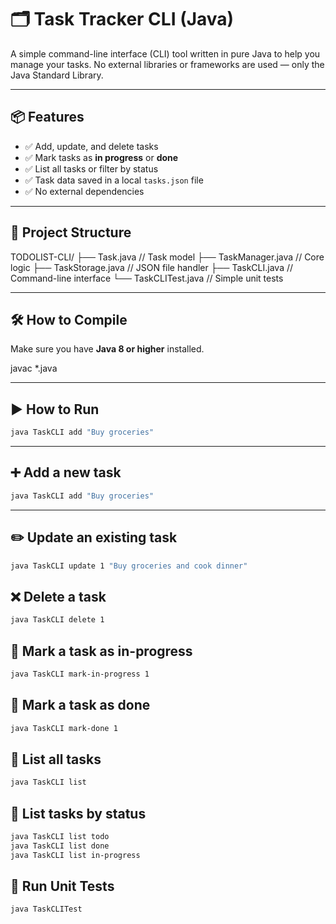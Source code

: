 # 🗂️ Task Tracker CLI (Java)

A simple command-line interface (CLI) tool written in pure Java to help you manage your tasks. No external libraries or frameworks are used — only the Java Standard Library.

---

## 📦 Features

- ✅ Add, update, and delete tasks  
- ✅ Mark tasks as **in progress** or **done**  
- ✅ List all tasks or filter by status  
- ✅ Task data saved in a local `tasks.json` file  
- ✅ No external dependencies  

---

## 📁 Project Structure

TODOLIST-CLI/
├── Task.java // Task model
├── TaskManager.java // Core logic
├── TaskStorage.java // JSON file handler
├── TaskCLI.java // Command-line interface
└── TaskCLITest.java // Simple unit tests


---

## 🛠️ How to Compile

Make sure you have **Java 8 or higher** installed.


javac *.java

---


## ▶️ How to Run

```bash
java TaskCLI add "Buy groceries"
```
---

## ➕ Add a new task

```bash
java TaskCLI add "Buy groceries"
```

---

## ✏️ Update an existing task

```bash
java TaskCLI update 1 "Buy groceries and cook dinner"
```

## ❌ Delete a task

```bash
java TaskCLI delete 1
```

## 📝 Mark a task as in-progress

```bash
java TaskCLI mark-in-progress 1
```

## 📝 Mark a task as done

```bash
java TaskCLI mark-done 1
```


## 📝 List all tasks

```bash
java TaskCLI list
```

## 📝 List tasks by status

```bash
java TaskCLI list todo
java TaskCLI list done
java TaskCLI list in-progress
```

## 🧪 Run Unit Tests

```bash
java TaskCLITest
```

